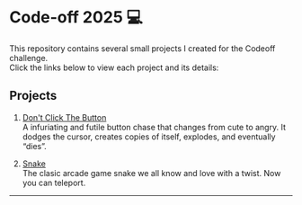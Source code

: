 # Code-off 2025 💻

This repository contains several small projects I created for the Codeoff challenge.  
Click the links below to view each project and its details:

## Projects

1. [Don't Click The Button](./Week1-TrickyButton/README.md)  
   A infuriating and futile button chase that changes from cute to angry. It dodges the cursor, creates copies of itself, explodes, and eventually “dies”.

2. [Snake](./ArcadeGame/README.md)  
   The clasic arcade game snake we all know and love with a twist.
   Now you can teleport.



---


